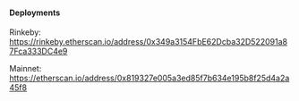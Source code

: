 #### Deployments

Rinkeby: https://rinkeby.etherscan.io/address/0x349a3154FbE62Dcba32D522091a87Fca333DC4e9

Mainnet: https://etherscan.io/address/0x819327e005a3ed85f7b634e195b8f25d4a2a45f8
